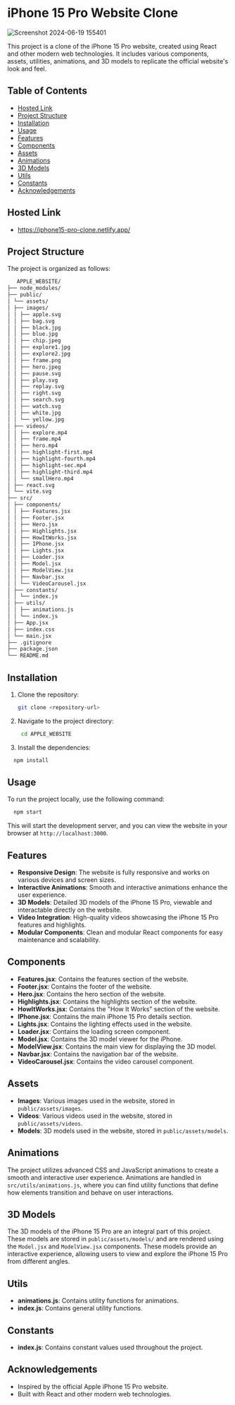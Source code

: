 # iPhone 15 Pro Website Clone

![Screenshot 2024-06-19 155401](https://github.com/VelpuriVineela/IPhone15-Pro/assets/134683293/5689b218-3240-450c-a225-b5f5c1f5b160)


This project is a clone of the iPhone 15 Pro website, created using React and other modern web technologies. It includes various components, assets, utilities, animations, and 3D models to replicate the official website's look and feel.

## Table of Contents

- [Hosted Link](#hosted-link)
- [Project Structure](#project-structure)
- [Installation](#installation)
- [Usage](#usage)
- [Features](#features)
- [Components](#components)
- [Assets](#assets)
- [Animations](#animations)
- [3D Models](#3d-models)
- [Utils](#utils)
- [Constants](#constants)
- [Acknowledgements](#acknowledgements)


## Hosted Link

- https://iphone15-pro-clone.netlify.app/

## Project Structure

The project is organized as follows:

```bash
   APPLE_WEBSITE/
├── node_modules/
├── public/
│ └── assets/
│ ├── images/
│ │ ├── apple.svg
│ │ ├── bag.svg
│ │ ├── black.jpg
│ │ ├── blue.jpg
│ │ ├── chip.jpeg
│ │ ├── explore1.jpg
│ │ ├── explore2.jpg
│ │ ├── frame.png
│ │ ├── hero.jpeg
│ │ ├── pause.svg
│ │ ├── play.svg
│ │ ├── replay.svg
│ │ ├── right.svg
│ │ ├── search.svg
│ │ ├── watch.svg
│ │ ├── white.jpg
│ │ └── yellow.jpg
│ ├── videos/
│ │ ├── explore.mp4
│ │ ├── frame.mp4
│ │ ├── hero.mp4
│ │ ├── highlight-first.mp4
│ │ ├── highlight-fourth.mp4
│ │ ├── highlight-sec.mp4
│ │ ├── highlight-third.mp4
│ │ └── smallHero.mp4
│ ├── react.svg
│ └── vite.svg
├── src/
│ ├── components/
│ │ ├── Features.jsx
│ │ ├── Footer.jsx
│ │ ├── Hero.jsx
│ │ ├── Highlights.jsx
│ │ ├── HowItWorks.jsx
│ │ ├── IPhone.jsx
│ │ ├── Lights.jsx
│ │ ├── Loader.jsx
│ │ ├── Model.jsx
│ │ ├── ModelView.jsx
│ │ ├── Navbar.jsx
│ │ └── VideoCarousel.jsx
│ ├── constants/
│ │ └── index.js
│ ├── utils/
│ │ ├── animations.js
│ │ └── index.js
│ ├── App.jsx
│ ├── index.css
│ └── main.jsx
├── .gitignore
├── package.json
└── README.md
```


## Installation

1. Clone the repository:
   ```bash
   git clone <repository-url>
   ```

2. Navigate to the project directory:

   ```bash
    cd APPLE_WEBSITE
   ```

3. Install the dependencies:

  ```bash
    npm install
  ```

## Usage

To run the project locally, use the following command:

```bash
  npm start
```

This will start the development server, and you can view the website in your browser at `http://localhost:3000`.


## Features

- **Responsive Design**: The website is fully responsive and works on various devices and screen sizes.
- **Interactive Animations**: Smooth and interactive animations enhance the user experience.
- **3D Models**: Detailed 3D models of the iPhone 15 Pro, viewable and interactable directly on the website.
- **Video Integration**: High-quality videos showcasing the iPhone 15 Pro features and highlights.
- **Modular Components**: Clean and modular React components for easy maintenance and scalability.

## Components

- **Features.jsx**: Contains the features section of the website.
- **Footer.jsx**: Contains the footer of the website.
- **Hero.jsx**: Contains the hero section of the website.
- **Highlights.jsx**: Contains the highlights section of the website.
- **HowItWorks.jsx**: Contains the "How It Works" section of the website.
- **IPhone.jsx**: Contains the main iPhone 15 Pro details section.
- **Lights.jsx**: Contains the lighting effects used in the website.
- **Loader.jsx**: Contains the loading screen component.
- **Model.jsx**: Contains the 3D model viewer for the iPhone.
- **ModelView.jsx**: Contains the main view for displaying the 3D model.
- **Navbar.jsx**: Contains the navigation bar of the website.
- **VideoCarousel.jsx**: Contains the video carousel component.

## Assets

- **Images**: Various images used in the website, stored in `public/assets/images`.
- **Videos**: Various videos used in the website, stored in `public/assets/videos`.
- **Models**: 3D models used in the website, stored in `public/assets/models`.

## Animations

The project utilizes advanced CSS and JavaScript animations to create a smooth and interactive user experience. Animations are handled in `src/utils/animations.js`, where you can find utility functions that define how elements transition and behave on user interactions.

## 3D Models

The 3D models of the iPhone 15 Pro are an integral part of this project. These models are stored in `public/assets/models/` and are rendered using the `Model.jsx` and `ModelView.jsx` components. These models provide an interactive experience, allowing users to view and explore the iPhone 15 Pro from different angles.

## Utils

- **animations.js**: Contains utility functions for animations.
- **index.js**: Contains general utility functions.

## Constants

- **index.js**: Contains constant values used throughout the project.



## Acknowledgements

- Inspired by the official Apple iPhone 15 Pro website.
- Built with React and other modern web technologies.


